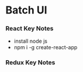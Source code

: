 # Batch UI

### React Key Notes
* install node js
* npm i -g create-react-app



### Redux Key Notes

